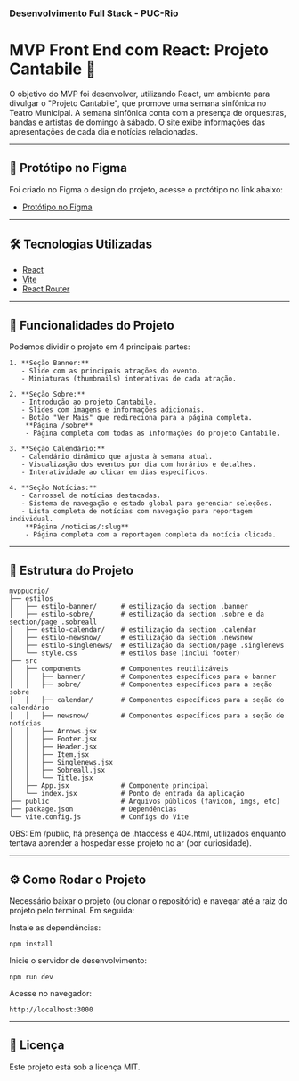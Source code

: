### Desenvolvimento Full Stack - PUC-Rio

# MVP Front End com React: Projeto Cantabile 🎻

O objetivo do MVP foi desenvolver, utilizando React, um ambiente para divulgar o "Projeto Cantabile", que promove uma semana sinfônica no Teatro Municipal.
A semana sinfônica conta com a presença de orquestras, bandas e artistas de domingo à sábado.
O site exibe informações das apresentações de cada dia e notícias relacionadas.

---

## 🎨 Protótipo no Figma

Foi criado no Figma o design do projeto, acesse o protótipo no link abaixo:

- [Protótipo no Figma](https://link-do-seu-prototipo.com)

---

## 🛠️ Tecnologias Utilizadas

- [React](https://reactjs.org/)
- [Vite](https://vitejs.dev/)
- [React Router](https://reactrouter.com/)

---

## 🚀 Funcionalidades do Projeto

Podemos dividir o projeto em 4 principais partes:

```
1. **Seção Banner:**
   - Slide com as principais atrações do evento.
   - Miniaturas (thumbnails) interativas de cada atração.

2. **Seção Sobre:**
   - Introdução ao projeto Cantabile.
   - Slides com imagens e informações adicionais.
   - Botão "Ver Mais" que redireciona para a página completa.
    **Página /sobre**
    - Página completa com todas as informações do projeto Cantabile.

3. **Seção Calendário:**
   - Calendário dinâmico que ajusta à semana atual.
   - Visualização dos eventos por dia com horários e detalhes.
   - Interatividade ao clicar em dias específicos.

4. **Seção Notícias:**
   - Carrossel de notícias destacadas.
   - Sistema de navegação e estado global para gerenciar seleções.
   - Lista completa de notícias com navegação para reportagem individual.
    **Página /noticias/:slug**
    - Página completa com a reportagem completa da notícia clicada.
```

---

## 📂 Estrutura do Projeto

```
mvppucrio/
├── estilos
│   ├── estilo-banner/      # estilização da section .banner
│   ├── estilo-sobre/       # estilização da section .sobre e da section/page .sobreall
│   ├── estilo-calendar/    # estilização da section .calendar
│   ├── estilo-newsnow/     # estilização da section .newsnow
│   ├── estilo-singlenews/  # estilização da section/page .singlenews
│   └── style.css           # estilos base (inclui footer)
├── src
│   ├── components          # Componentes reutilizáveis
│   │   ├── banner/         # Componentes específicos para o banner
│   │   ├── sobre/          # Componentes específicos para a seção sobre
│   │   ├── calendar/       # Componentes específicos para a seção do calendário
│   │   ├── newsnow/        # Componentes específicos para a seção de notícias
│   │   ├── Arrows.jsx 
│   │   ├── Footer.jsx 
│   │   ├── Header.jsx 
│   │   ├── Item.jsx 
│   │   ├── Singlenews.jsx 
│   │   ├── Sobreall.jsx 
│   │   └── Title.jsx 
│   ├── App.jsx             # Componente principal
│   └── index.jsx           # Ponto de entrada da aplicação
├── public                  # Arquivos públicos (favicon, imgs, etc)
├── package.json            # Dependências
└── vite.config.js          # Configs do Vite
```

OBS: Em /public, há presença de .htaccess e 404.html, utilizados enquanto tentava aprender a hospedar esse projeto no ar (por curiosidade).

---

## ⚙️ Como Rodar o Projeto

Necessário baixar o projeto (ou clonar o repositório) e navegar até a raiz do projeto pelo terminal.
Em seguida:

Instale as dependências:
```
npm install
```

Inicie o servidor de desenvolvimento:
```
npm run dev
```

Acesse no navegador:
```
http://localhost:3000
```

---

## 📄 Licença

Este projeto está sob a licença MIT.
